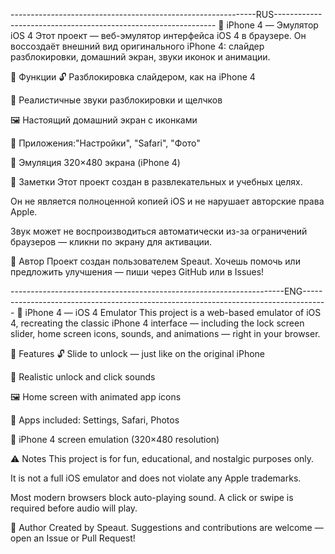 -------------------------------------------------------------RUS---------------------------------------------------------------
📱 iPhone 4 — Эмулятор iOS 4
Этот проект — веб-эмулятор интерфейса iOS 4 в браузере. Он воссоздаёт внешний вид оригинального iPhone 4: слайдер разблокировки, домашний экран, звуки иконок и анимации.

🧱 Функции
🔓 Разблокировка слайдером, как на iPhone 4

🎵 Реалистичные звуки разблокировки и щелчков

🖼️ Настоящий домашний экран с иконками

🧮 Приложения:"Настройки", "Safari", "Фото"

📱 Эмуляция 320×480 экрана (iPhone 4)


📢 Заметки
Этот проект создан в развлекательных и учебных целях.

Он не является полноценной копией iOS и не нарушает авторские права Apple.

Звук может не воспроизводиться автоматически из-за ограничений браузеров — кликни по экрану для активации.

🤝 Автор
Проект создан пользователем Speaut.
Хочешь помочь или предложить улучшения — пиши через GitHub или в Issues!



--------------------------------------------------------------------ENG------------------------------------------------------------------------------------
📱 iPhone 4 — iOS 4 Emulator
This project is a web-based emulator of iOS 4, recreating the classic iPhone 4 interface — including the lock screen slider, home screen icons, sounds, and animations — right in your browser.

🧱 Features
🔓 Slide to unlock — just like on the original iPhone

🎵 Realistic unlock and click sounds

🖼️ Home screen with animated app icons

🧮 Apps included: Settings, Safari, Photos

📱 iPhone 4 screen emulation (320×480 resolution)



⚠️ Notes
This project is for fun, educational, and nostalgic purposes only.

It is not a full iOS emulator and does not violate any Apple trademarks.

Most modern browsers block auto-playing sound. A click or swipe is required before audio will play.

🤝 Author
Created by Speaut.
Suggestions and contributions are welcome — open an Issue or Pull Request!

